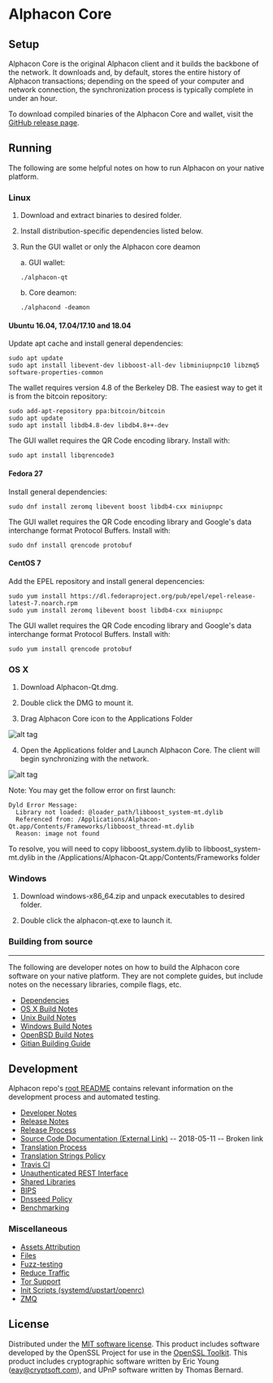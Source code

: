 Alphacon Core
==============

Setup
---------------------
Alphacon Core is the original Alphacon client and it builds the backbone of the network. It downloads and, by default, stores the entire history of Alphacon transactions; depending on the speed of your computer and network connection, the synchronization process is typically complete in under an hour.

To download compiled binaries of the Alphacon Core and wallet, visit the [GitHub release page](https://github.com/AlphaconNetwork/AlphaconNetwork/releases).

Running
---------------------
The following are some helpful notes on how to run Alphacon on your native platform.

### Linux

1) Download and extract binaries to desired folder.

2) Install distribution-specific dependencies listed below.

3) Run the GUI wallet or only the Alphacon core deamon

   a. GUI wallet:
   
   `./alphacon-qt`

   b. Core deamon:
   
   `./alphacond -deamon`

#### Ubuntu 16.04, 17.04/17.10 and 18.04

Update apt cache and install general dependencies:

```
sudo apt update
sudo apt install libevent-dev libboost-all-dev libminiupnpc10 libzmq5 software-properties-common
```

The wallet requires version 4.8 of the Berkeley DB. The easiest way to get it is from the bitcoin repository: 

```
sudo add-apt-repository ppa:bitcoin/bitcoin
sudo apt update
sudo apt install libdb4.8-dev libdb4.8++-dev
```

The GUI wallet requires the QR Code encoding library. Install with:

`sudo apt install libqrencode3`

#### Fedora 27

Install general dependencies:

`sudo dnf install zeromq libevent boost libdb4-cxx miniupnpc`

The GUI wallet requires the QR Code encoding library and Google's data interchange format Protocol Buffers. Install with:

`sudo dnf install qrencode protobuf`

#### CentOS 7

Add the EPEL repository and install general depencencies:

```
sudo yum install https://dl.fedoraproject.org/pub/epel/epel-release-latest-7.noarch.rpm
sudo yum install zeromq libevent boost libdb4-cxx miniupnpc
```

The GUI wallet requires the QR Code encoding library and Google's data interchange format Protocol Buffers. Install with:

`sudo yum install qrencode protobuf`

### OS X

1) Download Alphacon-Qt.dmg.

2) Double click the DMG to mount it. 

3) Drag Alphacon Core icon to the Applications Folder

![alt tag](https://i.imgur.com/DC3qvhb.png)

4) Open the Applications folder and Launch Alphacon Core. The client will begin synchronizing with the network.

![alt tag](https://i.imgur.com/4HRJhZk.png)

Note: You may get the follow error on first launch:
```
Dyld Error Message:
  Library not loaded: @loader_path/libboost_system-mt.dylib
  Referenced from: /Applications/Alphacon-Qt.app/Contents/Frameworks/libboost_thread-mt.dylib
  Reason: image not found
```
To resolve, you will need to copy libboost_system.dylib to libboost_system-mt.dylib in the /Applications/Alphacon-Qt.app/Contents/Frameworks folder

### Windows

1) Download windows-x86_64.zip and unpack executables to desired folder.

2) Double click the alphacon-qt.exe to launch it.

### Building from source
---------------------
The following are developer notes on how to build the Alphacon core software on your native platform. They are not complete guides, but include notes on the necessary libraries, compile flags, etc.

- [Dependencies](https://github.com/AlphaconNetwork/AlphaconNetwork/tree/master/doc/dependencies.md)
- [OS X Build Notes](https://github.com/AlphaconNetwork/AlphaconNetwork/tree/master/doc/build-osx.md)
- [Unix Build Notes](https://github.com/AlphaconNetwork/AlphaconNetwork/tree/master/doc/build-unix.md)
- [Windows Build Notes](https://github.com/AlphaconNetwork/AlphaconNetwork/tree/master/doc/build-windows.md)
- [OpenBSD Build Notes](https://github.com/AlphaconNetwork/AlphaconNetwork/tree/master/doc/build-openbsd.md)
- [Gitian Building Guide](https://github.com/AlphaconNetwork/AlphaconNetwork/tree/master/doc/gitian-building.md)

Development
---------------------
Alphacon repo's [root README](https://github.com/AlphaconNetwork/AlphaconNetwork/blob/master/README.md) contains relevant information on the development process and automated testing.

- [Developer Notes](https://github.com/AlphaconNetwork/AlphaconNetwork/blob/master/doc/developer-notes.md)
- [Release Notes](https://github.com/AlphaconNetwork/AlphaconNetwork/blob/master/doc/release-notes.md)
- [Release Process](https://github.com/AlphaconNetwork/AlphaconNetwork/blob/master/doc/release-process.md)
- [Source Code Documentation (External Link)](https://dev.visucore.com/alphacon/doxygen/) -- 2018-05-11 -- Broken link
- [Translation Process](https://github.com/AlphaconNetwork/AlphaconNetwork/blob/master/doc/translation_process.md)
- [Translation Strings Policy](https://github.com/AlphaconNetwork/AlphaconNetwork/blob/master/doc/translation_strings_policy.md)
- [Travis CI](https://github.com/AlphaconNetwork/AlphaconNetwork/blob/master/doc/travis-ci.md)
- [Unauthenticated REST Interface](https://github.com/AlphaconNetwork/AlphaconNetwork/blob/master/doc/REST-interface.md)
- [Shared Libraries](https://github.com/AlphaconNetwork/AlphaconNetwork/blob/master/doc/shared-libraries.md)
- [BIPS](https://github.com/AlphaconNetwork/AlphaconNetwork/blob/master/doc/bips.md)
- [Dnsseed Policy](https://github.com/AlphaconNetwork/AlphaconNetwork/blob/master/doc/dnsseed-policy.md)
- [Benchmarking](https://github.com/AlphaconNetwork/AlphaconNetwork/blob/master/doc/benchmarking.md)

### Miscellaneous
- [Assets Attribution](https://github.com/AlphaconNetwork/AlphaconNetwork/blob/master/doc/assets-attribution.md)
- [Files](https://github.com/AlphaconNetwork/AlphaconNetwork/blob/master/doc/files.md)
- [Fuzz-testing](https://github.com/AlphaconNetwork/AlphaconNetwork/blob/master/doc/fuzzing.md)
- [Reduce Traffic](https://github.com/AlphaconNetwork/AlphaconNetwork/blob/master/doc/reduce-traffic.md)
- [Tor Support](https://github.com/AlphaconNetwork/AlphaconNetwork/blob/master/doc/tor.md)
- [Init Scripts (systemd/upstart/openrc)](https://github.com/AlphaconNetwork/AlphaconNetwork/blob/master/doc/init.md)
- [ZMQ](https://github.com/AlphaconNetwork/AlphaconNetwork/blob/master/doc/zmq.md)

License
---------------------
Distributed under the [MIT software license](https://github.com/AlphaconNetwork/AlphaconNetwork/blob/master/COPYING).
This product includes software developed by the OpenSSL Project for use in the [OpenSSL Toolkit](https://www.openssl.org/). This product includes
cryptographic software written by Eric Young ([eay@cryptsoft.com](mailto:eay@cryptsoft.com)), and UPnP software written by Thomas Bernard.
